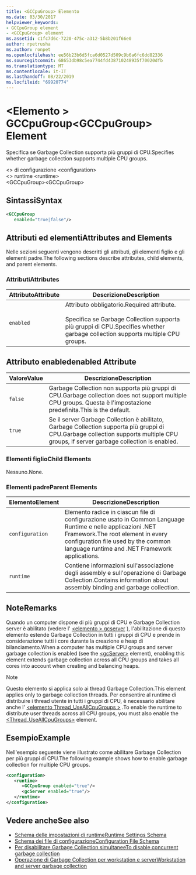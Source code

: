 ```yaml
---
title: <GCCpuGroup> Elemento
ms.date: 03/30/2017
helpviewer_keywords:
- GCCpuGroup element
- <GCCpuGroup> element
ms.assetid: c1fc7d6c-7220-475c-a312-5b8b201f66e0
author: rpetrusha
ms.author: ronpet
ms.openlocfilehash: ee56b23b6d5fca6d0527d509c9b6a6fc6dd82336
ms.sourcegitcommit: 68653db98c5ea7744fd438710248935f70020dfb
ms.translationtype: MT
ms.contentlocale: it-IT
ms.lasthandoff: 08/22/2019
ms.locfileid: "69920774"
---
```

# <a name="gccpugroup-element"></a><span data-ttu-id="5f0dc-102">\<Elemento > GCCpuGroup</span><span class="sxs-lookup"><span data-stu-id="5f0dc-102">\<GCCpuGroup> Element</span></span>

<span data-ttu-id="5f0dc-103">Specifica se Garbage Collection supporta più gruppi di CPU.</span><span class="sxs-lookup"><span data-stu-id="5f0dc-103">Specifies whether garbage collection supports multiple CPU groups.</span></span>

<span data-ttu-id="5f0dc-104">\<> di configurazione </span><span class="sxs-lookup"><span data-stu-id="5f0dc-104">\<configuration></span></span>\
<span data-ttu-id="5f0dc-105">\<> runtime </span><span class="sxs-lookup"><span data-stu-id="5f0dc-105">\<runtime></span></span>\
<span data-ttu-id="5f0dc-106">\<GCCpuGroup></span><span class="sxs-lookup"><span data-stu-id="5f0dc-106">\<GCCpuGroup></span></span>

## <a name="syntax"></a><span data-ttu-id="5f0dc-107">Sintassi</span><span class="sxs-lookup"><span data-stu-id="5f0dc-107">Syntax</span></span>

```xml
<GCCpuGroup
   enabled="true|false"/>
```

## <a name="attributes-and-elements"></a><span data-ttu-id="5f0dc-108">Attributi ed elementi</span><span class="sxs-lookup"><span data-stu-id="5f0dc-108">Attributes and Elements</span></span>

<span data-ttu-id="5f0dc-109">Nelle sezioni seguenti vengono descritti gli attributi, gli elementi figlio e gli elementi padre.</span><span class="sxs-lookup"><span data-stu-id="5f0dc-109">The following sections describe attributes, child elements, and parent elements.</span></span>

### <a name="attributes"></a><span data-ttu-id="5f0dc-110">Attributi</span><span class="sxs-lookup"><span data-stu-id="5f0dc-110">Attributes</span></span>

|<span data-ttu-id="5f0dc-111">Attributo</span><span class="sxs-lookup"><span data-stu-id="5f0dc-111">Attribute</span></span>|<span data-ttu-id="5f0dc-112">Descrizione</span><span class="sxs-lookup"><span data-stu-id="5f0dc-112">Description</span></span>|
|---------------|-----------------|
|`enabled`|<span data-ttu-id="5f0dc-113">Attributo obbligatorio.</span><span class="sxs-lookup"><span data-stu-id="5f0dc-113">Required attribute.</span></span><br /><br /> <span data-ttu-id="5f0dc-114">Specifica se Garbage Collection supporta più gruppi di CPU.</span><span class="sxs-lookup"><span data-stu-id="5f0dc-114">Specifies whether garbage collection supports multiple CPU groups.</span></span>|

## <a name="enabled-attribute"></a><span data-ttu-id="5f0dc-115">Attributo enabled</span><span class="sxs-lookup"><span data-stu-id="5f0dc-115">enabled Attribute</span></span>

|<span data-ttu-id="5f0dc-116">Valore</span><span class="sxs-lookup"><span data-stu-id="5f0dc-116">Value</span></span>|<span data-ttu-id="5f0dc-117">Descrizione</span><span class="sxs-lookup"><span data-stu-id="5f0dc-117">Description</span></span>|
|-----------|-----------------|
|`false`|<span data-ttu-id="5f0dc-118">Garbage Collection non supporta più gruppi di CPU.</span><span class="sxs-lookup"><span data-stu-id="5f0dc-118">Garbage collection does not support multiple CPU groups.</span></span> <span data-ttu-id="5f0dc-119">Questa è l'impostazione predefinita.</span><span class="sxs-lookup"><span data-stu-id="5f0dc-119">This is the default.</span></span>|
|`true`|<span data-ttu-id="5f0dc-120">Se il server Garbage Collection è abilitato, Garbage Collection supporta più gruppi di CPU.</span><span class="sxs-lookup"><span data-stu-id="5f0dc-120">Garbage collection supports multiple CPU groups, if server garbage collection is enabled.</span></span>|

### <a name="child-elements"></a><span data-ttu-id="5f0dc-121">Elementi figlio</span><span class="sxs-lookup"><span data-stu-id="5f0dc-121">Child Elements</span></span>

<span data-ttu-id="5f0dc-122">Nessuno.</span><span class="sxs-lookup"><span data-stu-id="5f0dc-122">None.</span></span>

### <a name="parent-elements"></a><span data-ttu-id="5f0dc-123">Elementi padre</span><span class="sxs-lookup"><span data-stu-id="5f0dc-123">Parent Elements</span></span>

|<span data-ttu-id="5f0dc-124">Elemento</span><span class="sxs-lookup"><span data-stu-id="5f0dc-124">Element</span></span>|<span data-ttu-id="5f0dc-125">Descrizione</span><span class="sxs-lookup"><span data-stu-id="5f0dc-125">Description</span></span>|
|-------------|-----------------|
|`configuration`|<span data-ttu-id="5f0dc-126">Elemento radice in ciascun file di configurazione usato in Common Language Runtime e nelle applicazioni .NET Framework.</span><span class="sxs-lookup"><span data-stu-id="5f0dc-126">The root element in every configuration file used by the common language runtime and .NET Framework applications.</span></span>|
|`runtime`|<span data-ttu-id="5f0dc-127">Contiene informazioni sull'associazione degli assembly e sull'operazione di Garbage Collection.</span><span class="sxs-lookup"><span data-stu-id="5f0dc-127">Contains information about assembly binding and garbage collection.</span></span>|

## <a name="remarks"></a><span data-ttu-id="5f0dc-128">Note</span><span class="sxs-lookup"><span data-stu-id="5f0dc-128">Remarks</span></span>

<span data-ttu-id="5f0dc-129">Quando un computer dispone di più gruppi di CPU e Garbage Collection server è abilitato (vedere l' [ \<elemento > gcserver](gcserver-element.md) ), l'abilitazione di questo elemento estende Garbage Collection in tutti i gruppi di CPU e prende in considerazione tutti i core durante la creazione e heap di bilanciamento.</span><span class="sxs-lookup"><span data-stu-id="5f0dc-129">When a computer has multiple CPU groups and server garbage collection is enabled (see the [\<gcServer>](gcserver-element.md) element), enabling this element extends garbage collection across all CPU groups and takes all cores into account when creating and balancing heaps.</span></span>

> [!NOTE]
> <span data-ttu-id="5f0dc-130">Questo elemento si applica solo ai thread Garbage Collection.</span><span class="sxs-lookup"><span data-stu-id="5f0dc-130">This element applies only to garbage collection threads.</span></span> <span data-ttu-id="5f0dc-131">Per consentire al runtime di distribuire i thread utente in tutti i gruppi di CPU, è necessario abilitare anche l' [ \<elemento Thread_UseAllCpuGroups >](thread-useallcpugroups-element.md) .</span><span class="sxs-lookup"><span data-stu-id="5f0dc-131">To enable the runtime to distribute user threads across all CPU groups, you must also enable the [\<Thread_UseAllCpuGroups>](thread-useallcpugroups-element.md) element.</span></span>

## <a name="example"></a><span data-ttu-id="5f0dc-132">Esempio</span><span class="sxs-lookup"><span data-stu-id="5f0dc-132">Example</span></span>

<span data-ttu-id="5f0dc-133">Nell'esempio seguente viene illustrato come abilitare Garbage Collection per più gruppi di CPU.</span><span class="sxs-lookup"><span data-stu-id="5f0dc-133">The following example shows how to enable garbage collection for multiple CPU groups.</span></span>

```xml
<configuration>
   <runtime>
      <GCCpuGroup enabled="true"/>
      <gcServer enabled="true"/>
   </runtime>
</configuration>
```

## <a name="see-also"></a><span data-ttu-id="5f0dc-134">Vedere anche</span><span class="sxs-lookup"><span data-stu-id="5f0dc-134">See also</span></span>

- [<span data-ttu-id="5f0dc-135">Schema delle impostazioni di runtime</span><span class="sxs-lookup"><span data-stu-id="5f0dc-135">Runtime Settings Schema</span></span>](index.md)
- [<span data-ttu-id="5f0dc-136">Schema dei file di configurazione</span><span class="sxs-lookup"><span data-stu-id="5f0dc-136">Configuration File Schema</span></span>](../index.md)
- [<span data-ttu-id="5f0dc-137">Per disabilitare Garbage Collection simultanee</span><span class="sxs-lookup"><span data-stu-id="5f0dc-137">To disable concurrent garbage collection</span></span>](gcconcurrent-element.md#to-disable-background-garbage-collection)
- [<span data-ttu-id="5f0dc-138">Operazione di Garbage Collection per workstation e server</span><span class="sxs-lookup"><span data-stu-id="5f0dc-138">Workstation and server garbage collection</span></span>](../../../../standard/garbage-collection/fundamentals.md#workstation_and_server_garbage_collection)
